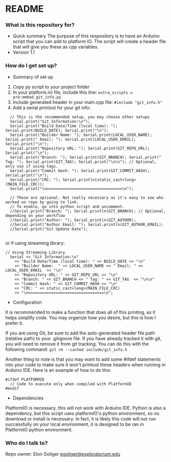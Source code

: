 # README #

### What is this repository for? ###

* Quick summary
The purpose of this respository is to have an Arduino script that you can add to platform IO. The script will create a header file that will give you these as cpp variables.
* Version 1.1

### How do I get set up? ###

* Summary of set up

1. Copy py script to your project folder
2. In your platform.ini file, include this line:
```extra_scripts = pre:embed_git_info.py```
3. Include generated header in your main.cpp file: ```#include "git_info.h"```
4. Add a serial printout for your git info:
```
  // This is the recommended setup, you may choose other setups
  Serial.print("Git Information:\n");
  Serial.print("Build Date/Time (local time): "); Serial.print(BUILD_DATE); Serial.print("\n");
  Serial.print("Builder Name: "); Serial.print(LOCAL_USER_NAME); Serial.print(" Email: "); Serial.print(LOCAL_USER_EMAIL); Serial.print("\n");
  Serial.print("Repository URL: "); Serial.print(GIT_REPO_URL); Serial.print("\n");
  Serial.print("Branch: "); Serial.print(GIT_BRANCH); Serial.print(" Tag: "); Serial.print(GIT_TAG); Serial.print("\n\n"); // Optional, only use if using tags.
  Serial.print("Commit Hash: "); Serial.print(GIT_COMMIT_HASH); Serial.print("\n");
  Serial.print("CRC: "); Serial.println(static_cast<long>(MAIN_FILE_CRC));
  Serial.print("\n=================================\n");

  // These are optional. Not really necessary as it's easy to see who worked on repo by going to link.
  // To enable, go into python script and uncomment.
  //Serial.print("Branch: "); Serial.println(GIT_BRANCH); // Optional, depending on your workflow
  //Serial.print("Author: "); Serial.println(GIT_AUTHOR);
  //Serial.print("Author Email: "); Serial.println(GIT_AUTHOR_EMAIL);
  //Serial.print("Git Update Date");


```
or if using streaming library:
```
// Using Streaming Library
  Serial << "Git Information:\n"
    << "Build Date/Time (local time): " << BUILD_DATE << "\n"
    << "Builder Name:  " << LOCAL_USER_NAME << " Email: " << LOCAL_USER_EMAIL  << "\n"
    << "Repository URL: " << GIT_REPO_URL << "\n"
    << "Branch: " << GIT_BRANCH << " Tag: " << GIT_TAG  << "\n\n"
    << "Commit Hash: " << GIT_COMMIT_HASH << "\n" 
    << "CRC: " << static_cast<long>(MAIN_FILE_CRC) 
    << "\n=================================\n";
```

* Configuration

It is recommended to make a function that does all of this printing, as it helps simplify code. You may organize how you desire, but this is how I prefer it.

If you are using Git, be sure to add the auto-generated header file path (relative path) to your .gitignore file. If you have already tracked it with git, you will need to remove it from git tracking. You can do this with the following command:
```git rm --cached include/git_info.h```

Another thing to note is that you may want to add some #ifdef statements into your code to make sure it won't printout these headers when running in Arduino IDE. Here is an example of how to do this:
```
#ifdef PLATFORMIO
  // Code to execute only when compiled with PlatformIO
#endif
```
* Dependencies

PlatformIO is necessary, this will not work with Arduino IDE. Python is also a dependency, but this script uses platformIO's python environment, so no download or install is necessary. In fact, it is likely this code will not run successfully on your local environment, it is designed to be ran in PlatformIO python environment.

### Who do I talk to? ###

Repo owner: Elon Goliger egoliger@exploratorium.edu